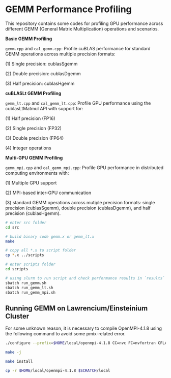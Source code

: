 # GEMM Performance Profiling

This repository contains some codes for profiling GPU performance across different GEMM (General Matrix Multiplication) operations and scenarios.

**Basic GEMM Profiling**

`gemm.cpp` and `cal_gemm.cpp`: Profile cuBLAS performance for standard GEMM operations across multiple precision formats:

(1) Single precision: cublasSgemm

(2) Double precision: cublasDgemm

(3) Half precision: cublasHgemm

**cuBLASLt GEMM Profiling**

`gemm_lt.cpp` and `cal_gemm_lt.cpp`: Profile GPU performance using the cublasLtMatmul API with support for:

(1) Half precision (FP16)

(2) Single precision (FP32)

(3) Double precision (FP64)

(4) Integer operations

**Multi-GPU GEMM Profiling**

`gemm_mpi.cpp` and `cal_gemm_mpi.cpp`: Profile GPU performance in distributed computing environments with: 

(1) Multiple GPU support

(2) MPI-based inter-GPU communication

(3) standard GEMM operations across mutiple precision formats: single precision (cublasSgemm), double precision (cublasDgemm), and half precision (cublasHgemm).


```bash
# enter src folder
cd src

# build binary code gemm.x or gemm_lt.x 
make 

# copy all *.x to script folder
cp *.x ../scripts

# enter scripts folder
cd scripts

# using slurm to run script and check performance results in `results` folder
sbatch run_gemm.sh
sbatch run_gemm_lt.sh
sbatch run_gemm_mpi.sh
```

## Running GEMM on Lawrencium/Einsteinium Cluster

For some unknown reason, it is necessary to compile OpenMPI-4.1.8 using the following command to avoid some pmix-related error.

```bash
./configure --prefix=$HOME/local/openmpi-4.1.8 CC=nvc FC=nvfortran CFLAGS="-tp x86-64-v3 -fPIC" FCFLAGS="-tp x86-64-v3 -fPIC" --enable-shared --enable-static --enable-heterogeneous --enable-openib-rdmacm-ibaddr --with-cuda="$CUDA_DIR" --with-pmix="/usr" --with-pmix-libdir="/usr/lib64"

make -j

make install

cp -r $HOME/local/openmpi-4.1.8 $SCRATCH/local
```